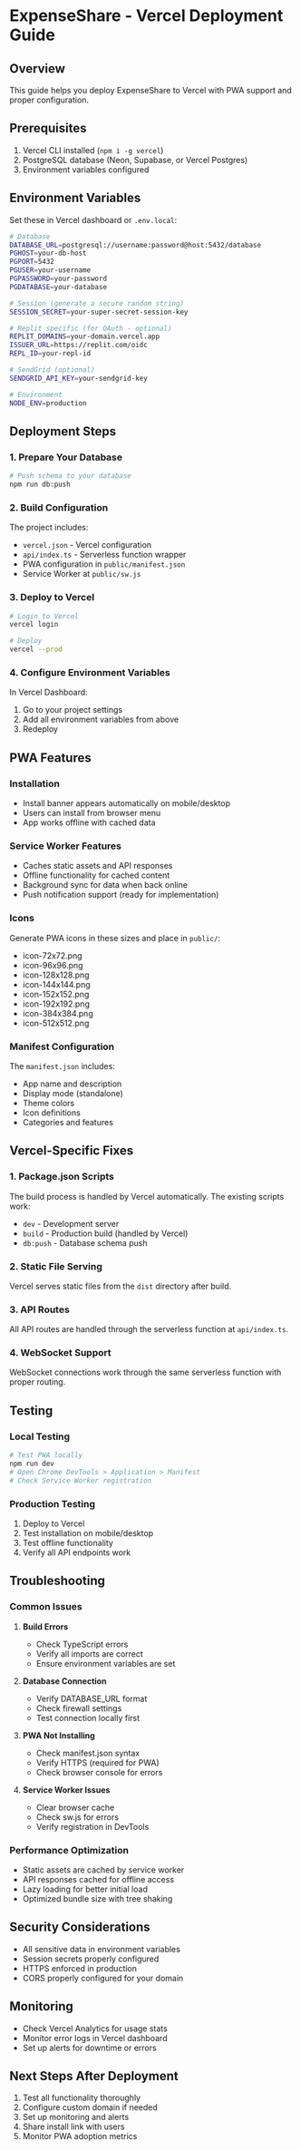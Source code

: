 # ExpenseShare - Vercel Deployment Guide

## Overview
This guide helps you deploy ExpenseShare to Vercel with PWA support and proper configuration.

## Prerequisites
1. Vercel CLI installed (`npm i -g vercel`)
2. PostgreSQL database (Neon, Supabase, or Vercel Postgres)
3. Environment variables configured

## Environment Variables
Set these in Vercel dashboard or `.env.local`:

```bash
# Database
DATABASE_URL=postgresql://username:password@host:5432/database
PGHOST=your-db-host
PGPORT=5432
PGUSER=your-username
PGPASSWORD=your-password
PGDATABASE=your-database

# Session (generate a secure random string)
SESSION_SECRET=your-super-secret-session-key

# Replit specific (for OAuth - optional)
REPLIT_DOMAINS=your-domain.vercel.app
ISSUER_URL=https://replit.com/oidc
REPL_ID=your-repl-id

# SendGrid (optional)
SENDGRID_API_KEY=your-sendgrid-key

# Environment
NODE_ENV=production
```

## Deployment Steps

### 1. Prepare Your Database
```bash
# Push schema to your database
npm run db:push
```

### 2. Build Configuration
The project includes:
- `vercel.json` - Vercel configuration
- `api/index.ts` - Serverless function wrapper
- PWA configuration in `public/manifest.json`
- Service Worker at `public/sw.js`

### 3. Deploy to Vercel
```bash
# Login to Vercel
vercel login

# Deploy
vercel --prod
```

### 4. Configure Environment Variables
In Vercel Dashboard:
1. Go to your project settings
2. Add all environment variables from above
3. Redeploy

## PWA Features

### Installation
- Install banner appears automatically on mobile/desktop
- Users can install from browser menu
- App works offline with cached data

### Service Worker Features
- Caches static assets and API responses
- Offline functionality for cached content
- Background sync for data when back online
- Push notification support (ready for implementation)

### Icons
Generate PWA icons in these sizes and place in `public/`:
- icon-72x72.png
- icon-96x96.png
- icon-128x128.png
- icon-144x144.png
- icon-152x152.png
- icon-192x192.png
- icon-384x384.png
- icon-512x512.png

### Manifest Configuration
The `manifest.json` includes:
- App name and description
- Display mode (standalone)
- Theme colors
- Icon definitions
- Categories and features

## Vercel-Specific Fixes

### 1. Package.json Scripts
The build process is handled by Vercel automatically. The existing scripts work:
- `dev` - Development server
- `build` - Production build (handled by Vercel)
- `db:push` - Database schema push

### 2. Static File Serving
Vercel serves static files from the `dist` directory after build.

### 3. API Routes
All API routes are handled through the serverless function at `api/index.ts`.

### 4. WebSocket Support
WebSocket connections work through the same serverless function with proper routing.

## Testing

### Local Testing
```bash
# Test PWA locally
npm run dev
# Open Chrome DevTools > Application > Manifest
# Check Service Worker registration
```

### Production Testing
1. Deploy to Vercel
2. Test installation on mobile/desktop
3. Test offline functionality
4. Verify all API endpoints work

## Troubleshooting

### Common Issues

1. **Build Errors**
   - Check TypeScript errors
   - Verify all imports are correct
   - Ensure environment variables are set

2. **Database Connection**
   - Verify DATABASE_URL format
   - Check firewall settings
   - Test connection locally first

3. **PWA Not Installing**
   - Check manifest.json syntax
   - Verify HTTPS (required for PWA)
   - Check browser console for errors

4. **Service Worker Issues**
   - Clear browser cache
   - Check sw.js for errors
   - Verify registration in DevTools

### Performance Optimization
- Static assets are cached by service worker
- API responses cached for offline access
- Lazy loading for better initial load
- Optimized bundle size with tree shaking

## Security Considerations
- All sensitive data in environment variables
- Session secrets properly configured
- HTTPS enforced in production
- CORS properly configured for your domain

## Monitoring
- Check Vercel Analytics for usage stats
- Monitor error logs in Vercel dashboard
- Set up alerts for downtime or errors

## Next Steps After Deployment
1. Test all functionality thoroughly
2. Configure custom domain if needed
3. Set up monitoring and alerts
4. Share install link with users
5. Monitor PWA adoption metrics